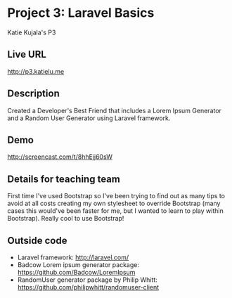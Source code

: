 # Project 3: Laravel Basics
Katie Kujala's P3

## Live URL
<http://p3.katielu.me>

## Description
Created a Developer's Best Friend that includes a Lorem Ipsum Generator and a Random User Generator using Laravel framework.

## Demo
<http://screencast.com/t/8hhEjj60sW>

## Details for teaching team
First time I've used Bootstrap so I've been trying to find out as many tips to avoid at all costs creating my own stylesheet to override Bootstrap (many cases this would've been faster for me, but I wanted to learn to play within Bootstrap). Really cool to use Bootstrap!

## Outside code
* Laravel framework: http://laravel.com/
* Badcow Lorem ipsum generator package: https://github.com/Badcow/LoremIpsum
* RandomUser generator package by Philip Whitt: https://github.com/philipwhitt/randomuser-client
